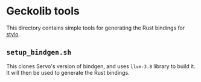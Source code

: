# Geckolib tools

This directory contains simple tools for generating the Rust bindings for [stylo](https://public.etherpad-mozilla.org/p/stylo).

## `setup_bindgen.sh`

This clones Servo's version of bindgen, and uses `llvm-3.8` library to build it. It will then be used to generate the Rust bindings.
